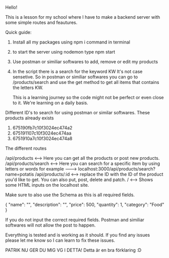 Hello!

This is a lesson for my school where I have to make a backend server with some simple routes and feautures.

Quick guide:
1. Install all my packages using npm i command in terminal
2. to start the server using nodemon type npm start
3. Use postman or similiar softwares to add, remove or edit my products
4. In the script there is a search for the keyword KW It's not case sensetive.
   So in postman or similiar softwares you can go to /products/search and use the get method to get all items that contains the letters KW. 

   This is a learning journey so the code might not be perfect or even close to it. We're learning on a daily basis.


Different ID's to search for using postman or similar softwares. These products already exists

1. 675190fb7c10f3024ec474a2
2. 675191107c10f3024ec474aa
3. 6751910a7c10f3024ec474a8

The different routes

/api/products <--> Here you can get all the products or post new products. 
/api/products/search <--> Here you can search for a specific item by using letters or words for example
  ---> localhost:3000/api/products/search?name=potatis
/api/products/:id <--> replace the ID with the ID of the product you'd like to get. You can also put, post, delete and patch.
/ <--> Shows some HTML inputs on the localhost site.


Make sure to also use the Schema as this is all required fields.

{
  "name": "",
  "description": "",
  "price": 500,
  "quantity": 1,
  "category": "Food"
}

If you do not input the correct required fields. Postman and similiar softwares will not allow the post to happen. 

Everything is tested and is working as it should. If you find any issues please let me know so I can learn to fix these issues.

PATRIK NU GER DU MIG VG I DETTA! Detta är en bra förklaring :D